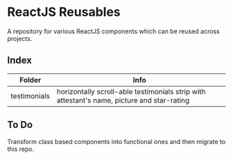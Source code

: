 # ReactJS Reusables
A repository for various ReactJS components which can be reused across projects.

## Index
| Folder | Info |
| ------ | ------ |
| testimonials | horizontally scroll-able testimonials strip with attestant's name, picture and star-rating |

## To Do
Transform class based components into functional ones and then migrate to this repo.

